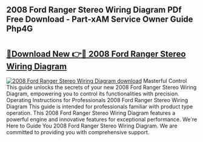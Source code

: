 ## 2008 Ford Ranger Stereo Wiring Diagram PDf Free Download - Part-xAM Service Owner Guide Php4G

# <h2><a href="http://dfies81.blite.top/?on=2008+Ford+Ranger+Stereo+Wiring+Diagram">🔗Download New 👉🔴 2008 Ford Ranger Stereo Wiring Diagram</a></h2>

[![2008 Ford Ranger Stereo Wiring Diagram download](https://i.imgur.com/lujVjoI.png)](http://dfies81.blite.top/?on=2008+Ford+Ranger+Stereo+Wiring+Diagram)
Masterful Control This guide unlocks the secrets of your new 2008 Ford Ranger Stereo Wiring Diagram, empowering you to control its functionalities with precision. Operating Instructions for Professionals 2008 Ford Ranger Stereo Wiring Diagram This guide is intended for professionals familiar with product type operation. This 2008 Ford Ranger Stereo Wiring Diagram features a powerful engine and innovative features for exceptional performance. We're Here to Guide You 2008 Ford Ranger Stereo Wiring Diagram. We are committed to providing you with comprehensive support.
